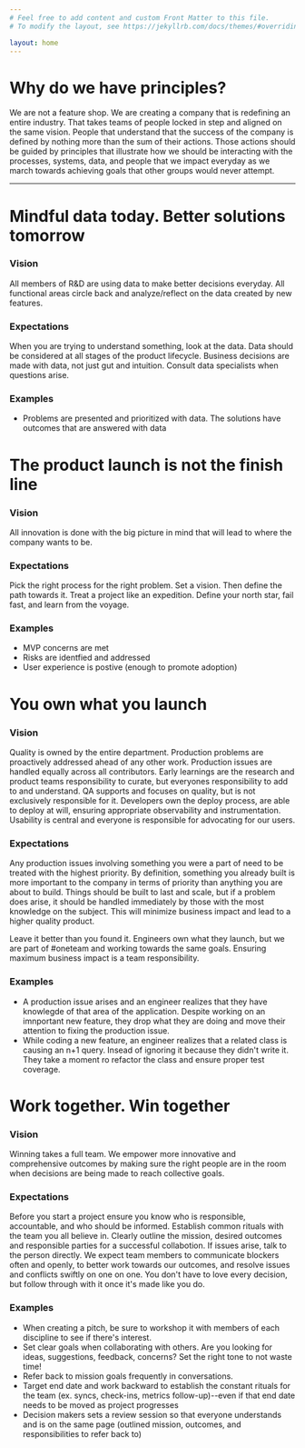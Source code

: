 ```yaml
---
# Feel free to add content and custom Front Matter to this file.
# To modify the layout, see https://jekyllrb.com/docs/themes/#overriding-theme-defaults

layout: home
---
```


# Why do we have principles?
We are not a feature shop. We are creating a company that is redefining an entire industry. That takes teams of people locked in step and aligned on the same vision. People that understand that the success of the company is defined by nothing more than the sum of their actions. Those actions should be guided by principles that illustrate how we should be interacting with the processes, systems, data, and people that we impact everyday as we march towards achieving goals that other groups would never attempt. 

---

# Mindful data today. Better solutions tomorrow
### Vision
All members of R&D are using data to make better decisions everyday. All functional areas circle back and analyze/reflect on the data created by new features.
### Expectations
When you are trying to understand something, look at the data. Data should be considered at all stages of the product lifecycle. Business decisions are made with data, not just gut and intuition. Consult data specialists when questions arise. 
### Examples
- Problems are presented and prioritized with data. The solutions have outcomes that are answered with data

# The product launch is not the finish line
### Vision
All innovation is done with the big picture in mind that will lead to where the company wants to be.
### Expectations
Pick the right process for the right problem. Set a vision. Then define the path towards it. Treat a project like an expedition. Define your north star, fail fast, and learn from the voyage.
### Examples
- MVP concerns are met
- Risks are identfied and addressed
- User experience is postive (enough to promote adoption)

# You own what you launch
### Vision
Quality is owned by the entire department. Production problems are proactively addressed ahead of any other work. Production issues are handled equally across all contributors. Early learnings are the research and product teams responsibility to curate, but everyones responsibility to add to and understand. QA supports and focuses on quality, but is not exclusively responsible for it. Developers own the deploy process, are able to deploy at will, ensuring appropriate observability and instrumentation. Usability is central and everyone is responsible for advocating for our users.
### Expectations
Any production issues involving something you were a part of need to be treated with the highest priority. By definition, something you already built is more important to the company in terms of priority than anything you are about to build. Things should be built to last and scale, but if a problem does arise, it should be handled immediately by those with the most knowledge on the subject. This will minimize business impact and lead to a higher quality product. 

Leave it better than you found it. Engineers own what they launch, but we are part of #oneteam and working towards the same goals. Ensuring maximum business impact is a team responsibility.
### Examples
- A production issue arises and an engineer realizes that they have knowlegde of that area of the application. Despite working on an imnportant new feature, they drop what they are doing and move their attention to fixing the production issue.
- While coding a new feature, an engineer realizes that a related class is causing an n+1 query. Insead of ignoring it because they didn't write it. They take a moment ro refactor the class and ensure proper test coverage. 

# Work together. Win together
### Vision
Winning takes a full team. We empower more innovative and comprehensive outcomes by making sure the right people are in the room when decisions are being made to reach collective goals.
### Expectations
Before you start a project ensure you know who is responsible, accountable, and who should be informed. Establish common rituals with the team you all believe in. Clearly outline the mission, desired outcomes and responsible parties for a successful collabotion. If issues arise, talk to the person directly. We expect team members to communicate blockers often and openly, to better work towards our outcomes, and resolve issues and conflicts swiftly on one on one. You don't have to love every decision, but follow through with it once it's made like you do. 
### Examples
- When creating a pitch, be sure to workshop it with members of each discipline to see if there's interest.
- Set clear goals when collaborating with others. Are you looking for ideas, suggestions, feedback, concerns? Set the right tone to not waste time!
- Refer back to mission goals frequently in conversations.
- Target end date and work backward to establish the constant rituals for the team (ex. syncs, check-ins, metrics follow-up)--even if that end date needs to be moved as project progresses
- Decision makers sets a review session so that everyone understands and is on the same page (outlined mission, outcomes, and responsibilities to refer back to)